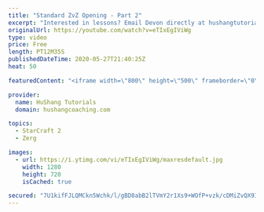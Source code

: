 ```yaml
---
title: "Standard ZvZ Opening - Part 2"
excerpt: "Interested in lessons? Email Devon directly at hushangtutorials@outlook.com ------------------------------------------------------------------------------------------------------- Want to support HuShang Tutorials directly? Patreon is a website where you can contribute a monthly donation that will help"
originalUrl: https://youtube.com/watch?v=eTIxEgIViWg
type: video
price: Free
length: PT12M35S
publishedDateTime: 2020-05-27T21:40:25Z
heat: 50

featuredContent: "<iframe width=\"800\" height=\"500\" frameborder=\"0\" src=\"https://www.youtube.com/embed/eTIxEgIViWg\" allow=\"accelerometer; autoplay; encrypted-media; gyroscope; picture-in-picture\" allowfullscreen></iframe>"

provider:
  name: HuShang Tutorials
  domain: hushangcoaching.com

topics:
  - StarCraft 2
  - Zerg

images:
  - url: https://i.ytimg.com/vi/eTIxEgIViWg/maxresdefault.jpg
    width: 1280
    height: 720
    isCached: true

secured: "7U1kifFJLQMCkn5Wchk/l/gBD8abB2lTVmY2r1Xs9+WOfP+vzk/cDMiZvQX9Irx24M/KGJVq83FSeAZhCrKHM1egaglFRxpGo2lPJxyEj90W3OLmP/0v0v98FprXX2wK2R8czDNY2M8DkYmPA5FKYr5bUwY+/yCkPTcbUEL4wkjPWTWzHPWZfoOgL9A3QWHK9Z3tTOG03wHotfkj9jEjYFm7ACf90DVwPC88ALVcrQKdlaPDozO/eZixAM/921t6VoFEYMRvSLCpgkM6Py+mtG/tMt7vmXrkhxB6jALrzLmGRThJ8D6oRdX+41fO3u+PMOZbJSXH+hKdlPTQRyw728ar+SMwJZhL1ICZektReLfBK7a3hZOIEkwlD2nWhSZiCmLgfuw0zFN8UUrr/gzj5QGV8fbRkpwkYFo4jCkC48Q=;EmbvE1QJA2I2DgPXsElUWQ=="
---
```


